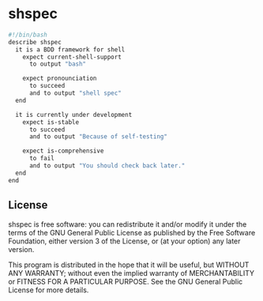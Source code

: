 <!--
  Copyright (C) 2014 Mike Gerwitz

  This file is part of shspec.

  Copying and distribution of this file, with or without modification, are
  permitted in any medium without royalty provided the copyright notice and
  this notice are preserved.  This file is offered as-is, without warranty
  of any kind.
-->

# shspec
```sh
#!/bin/bash
describe shspec
  it is a BDD framework for shell
    expect current-shell-support
      to output "bash"

    expect pronounciation
      to succeed
      and to output "shell spec"
  end

  it is currently under development
    expect is-stable
      to succeed
      and to output "Because of self-testing"

    expect is-comprehensive
      to fail
      and to output "You should check back later."
  end
end
```

## License
shspec is free software: you can redistribute it and/or modify it under the
terms of the GNU General Public License as published by the Free Software
Foundation, either version 3 of the License, or (at your option) any later
version.

This program is distributed in the hope that it will be useful, but WITHOUT ANY
WARRANTY; without even the implied warranty of MERCHANTABILITY or FITNESS FOR A
PARTICULAR PURPOSE.  See the GNU General Public License for more details.


